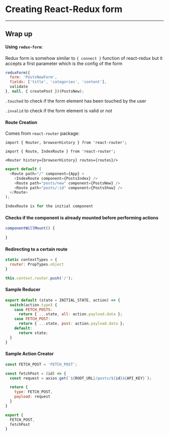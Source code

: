 # Creating React-Redux form 
-----

## Wrap up

#### Using `redux-form`:

Redux form is somehow similar to `{ connect }` function of react-redux but
it accepts a first parameter which is the config of the form

```js
reduxForm({
  form: 'PostsNewForm',
  fields: ['title', 'categories', 'content'],
  validate
}, null, { createPost })(PostsNew);
```

`.touched` to check if the form element has been touched by the user

`.invalid` to check if the form element is valid or not

#### Route Creation 

Comes from `react-router` package:

`import { Router, browserHistory } from 'react-router';`

`import { Route, IndexRoute } from 'react-router';`

`<Router history={browserHistory} routes={routes}/>`

```js
export default (
  <Route path="/" component={App} >
    <IndexRoute component={PostsIndex} />
    <Route path="posts/new" component={PostsNew} />
    <Route path="posts/:id" component={PostsShow} />
  </Route>
);

IndexRoute is for the initial component
```

#### Checks if the component is already mounted before performing actions
```js
componentWillMount() {
    
}
```

#### Redirecting to a certain route

```js
static contextTypes = {
  router: PropTypes.object
}

this.context.router.push('/');
```

#### Sample Reducer
```js
export default (state = INITIAL_STATE, action) => {
  switch(action.type) {
    case FETCH_POSTS:
      return { ...state, all: action.payload.data };
    case FETCH_POST:
      return { ...state, post: action.payload.data };
    default:
      return state;
  }
}
```

#### Sample Action Creator

```js
const FETCH_POST = 'FETCH_POST';

const fetchPost = (id) => {
  const request = axios.get(`${ROOT_URL}/posts/${id}${API_KEY}`);

  return {
    type: FETCH_POST,
    payload: request
  }
}

export {
  FETCH_POST,
  fetchPost
}
```

